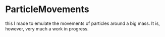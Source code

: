 # ParticleMovements

this I made to emulate the movements of particles around a big mass.
It is, however, very much a work in progress.
